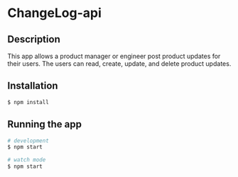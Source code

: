 # ChangeLog-api
 
## Description
This app allows a product manager or engineer post product updates for their users. The users can read, create, update, and delete product updates.

## Installation

```bash
$ npm install
```

## Running the app

```bash
# development
$ npm start

# watch mode
$ npm start

```
